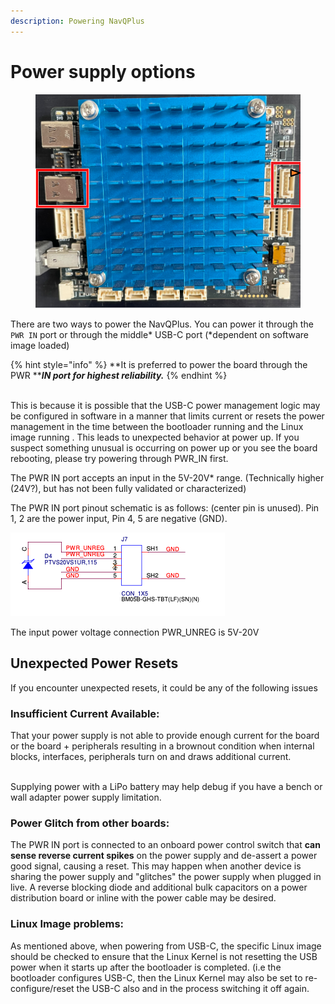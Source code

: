 ```yaml
---
description: Powering NavQPlus
---
```


# Power supply options



<figure><img src="../../.gitbook/assets/image (5).png" alt=""><figcaption></figcaption></figure>

There are two ways to power the NavQPlus. You can power it through the `PWR IN` port or through the middle\*  USB-C port (\*dependent on software image loaded)

{% hint style="info" %}
**It is  preferred to power the board through the PWR **_**IN port for highest reliability.**_
{% endhint %}

\
This is because it is possible that the USB-C power management logic may be configured in software in a manner that limits current or resets the power management in the time between the bootloader running  and the Linux image running . This leads to unexpected behavior at power up. If you suspect something unusual is occurring on power up or you see the board rebooting, please try powering through PWR\_IN first.&#x20;

The PWR IN port accepts an input in the 5V-20V\* range. (Technically higher (24V?), but has not been fully validated or characterized)

The PWR IN port pinout schematic is as follows: (center pin is unused). Pin 1, 2 are the power input, Pin 4, 5 are negative (GND).

![](<../../.gitbook/assets/image (4) (1).png>)

The input power voltage connection PWR\_UNREG is 5V-20V

## Unexpected Power Resets

If you encounter unexpected resets, it could be any of the following issues



### **Insufficient Current Available:**&#x20;

That your power supply is not able to provide enough current for the board or the board + peripherals resulting in a brownout condition when internal blocks, interfaces, peripherals turn on and draws additional current.

\
Supplying power with a LiPo battery may help debug if you have a bench or wall adapter power supply limitation.&#x20;



### **Power Glitch from other boards:**&#x20;

The PWR IN port is connected to an onboard power control switch that **can sense reverse current spikes** on the power supply and de-assert a power good signal, causing a reset. This may happen when another device is sharing the power supply and "glitches" the power supply when plugged in live. A reverse blocking diode and additional bulk capacitors on a power distribution board or inline with the power cable may be desired.



### &#x20;**Linux Image problems:**&#x20;

As mentioned above, when powering from USB-C, the specific Linux image should be checked to ensure that the Linux Kernel is not resetting the USB power when it starts up after the bootloader is completed. (i.e the bootloader configures USB-C, then the Linux Kernel may also be set to re-configure/reset the USB-C also and in the process switching it off again.
